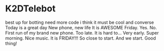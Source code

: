# K2DTelebot
best up for botting
need more code
i think it must be cool and converse 
Today is a great day
New phone, new life
It is AWESOME
Friday. Yes.
No.
First run of my brand new phone.
Too late.
It is hard to...
Very early. Super morning.
Nice music.
It is FRIDAY!!!
So close to start.
And we start.
Good thing!

